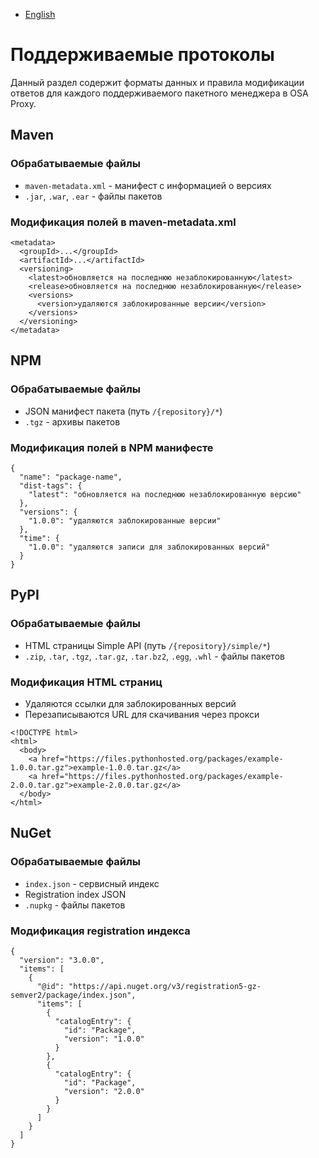 - [English](../../osa-proxy/protocols.en/)

# Поддерживаемые протоколы

Данный раздел содержит форматы данных и правила модификации ответов для каждого поддерживаемого пакетного менеджера в OSA Proxy.

## Maven

### Обрабатываемые файлы

- `maven-metadata.xml` - манифест с информацией о версиях
- `.jar`, `.war`, `.ear` - файлы пакетов

### Модификация полей в maven-metadata.xml

```
<metadata>
  <groupId>...</groupId>
  <artifactId>...</artifactId>
  <versioning>
    <latest>обновляется на последнюю незаблокированную</latest>
    <release>обновляется на последнюю незаблокированную</release>
    <versions>
      <version>удаляются заблокированные версии</version>
    </versions>
  </versioning>
</metadata>
```

## NPM

### Обрабатываемые файлы

- JSON манифест пакета (путь `/{repository}/*`)
- `.tgz` - архивы пакетов

### Модификация полей в NPM манифесте

```
{
  "name": "package-name",
  "dist-tags": {
    "latest": "обновляется на последнюю незаблокированную версию"
  },
  "versions": {
    "1.0.0": "удаляются заблокированные версии"
  },
  "time": {
    "1.0.0": "удаляются записи для заблокированных версий"
  }
}
```

## PyPI

### Обрабатываемые файлы

- HTML страницы Simple API (путь `/{repository}/simple/*`)
- `.zip`, `.tar`, `.tgz`, `.tar.gz`, `.tar.bz2`, `.egg`, `.whl` - файлы пакетов

### Модификация HTML страниц

- Удаляются ссылки для заблокированных версий
- Перезаписываются URL для скачивания через прокси

```
<!DOCTYPE html>
<html>
  <body>
    <a href="https://files.pythonhosted.org/packages/example-1.0.0.tar.gz">example-1.0.0.tar.gz</a>
    <a href="https://files.pythonhosted.org/packages/example-2.0.0.tar.gz">example-2.0.0.tar.gz</a>
  </body>
</html>
```

## NuGet

### Обрабатываемые файлы

- `index.json` - сервисный индекс
- Registration index JSON
- `.nupkg` - файлы пакетов

### Модификация registration индекса

```
{
  "version": "3.0.0",
  "items": [
    {
      "@id": "https://api.nuget.org/v3/registration5-gz-semver2/package/index.json",
      "items": [
        {
          "catalogEntry": {
            "id": "Package",
            "version": "1.0.0"
          }
        },
        {
          "catalogEntry": {
            "id": "Package",
            "version": "2.0.0"
          }
        }
      ]
    }
  ]
}
```
